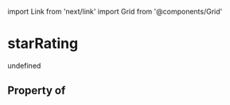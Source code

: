 import Link from 'next/link'
import Grid from '@components/Grid'

# starRating

undefined

## Property of



